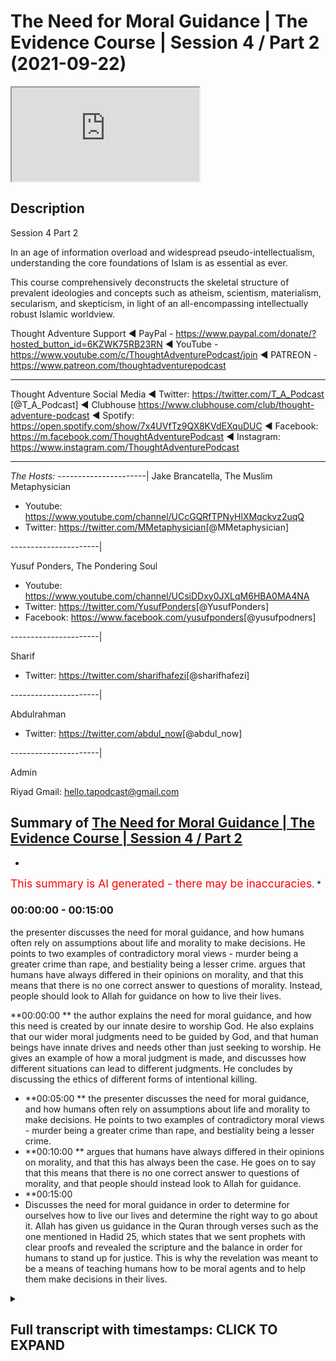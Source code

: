 # The Need for Moral Guidance | The Evidence Course | Session 4 / Part 2 (2021-09-22)

<iframe loading='lazy' allow='autoplay' src='https://www.youtube.com/embed/Krwadk8F6nU'></iframe>

## Description

Session 4  Part 2

In an age of information overload and widespread pseudo-intellectualism, understanding the core foundations of Islam is as essential as ever. 

This course comprehensively deconstructs the skeletal structure of prevalent ideologies and concepts such as atheism, scientism, materialism, secularism, and skepticism, in light of an all-encompassing intellectually robust Islamic worldview.

Thought Adventure Support
◄ PayPal - https://www.paypal.com/donate/?hosted_button_id=6KZWK75RB23RN 
◄ YouTube - https://www.youtube.com/c/ThoughtAdventurePodcast/join
◄ PATREON - https://www.patreon.com/thoughtadventurepodcast
____________________________________________________________________

Thought Adventure Social Media
◄ Twitter: https://twitter.com/T_A_Podcast​​ [@T_A_Podcast]
◄ Clubhouse https://www.clubhouse.com/club/thought-adventure-podcast
◄ Spotify: https://open.spotify.com/show/7x4UVfTz9QX8KVdEXquDUC
◄ Facebook: https://m.facebook.com/ThoughtAdventurePodcast
◄ Instagram: https://www.instagram.com/ThoughtAdventurePodcast​

----------------------------------------------------------------

*The Hosts:*
----------------------|
Jake Brancatella, The Muslim Metaphysician

- Youtube: https://www.youtube.com/channel/UCcGQRfTPNyHlXMqckvz2uqQ
- Twitter:  https://twitter.com/MMetaphysician​​ [@MMetaphysician]

----------------------|

Yusuf Ponders, The Pondering Soul

- Youtube: https://www.youtube.com/channel/UCsiDDxy0JXLqM6HBA0MA4NA
- Twitter: https://twitter.com/YusufPonders​​ [@YusufPonders]
- Facebook: https://www.facebook.com/yusufponders​ [@yusufpodners]

----------------------|

Sharif

- Twitter: https://twitter.com/sharifhafezi​​ [@sharifhafezi]

----------------------|

Abdulrahman

- Twitter: https://twitter.com/abdul_now​ [@abdul_now]

----------------------|

Admin

Riyad 
Gmail: hello.tapodcast@gmail.com

## Summary of [The Need for Moral Guidance | The Evidence Course | Session 4 / Part 2](https://www.youtube.com/watch?v=Krwadk8F6nU)


*

<span style="color:red; font-size:125%">This summary is AI generated - there may be inaccuracies</span>. [](/)*

### <a onclick="modifyYTiframeseektime(0)">00:00:00</a> - <a onclick="modifyYTiframeseektime(900)">00:15:00</a>


 the presenter discusses the need for moral guidance, and how humans often rely on assumptions about life and morality to make decisions. He points to two examples of contradictory moral views - murder being a greater crime than rape, and bestiality being a lesser crime. argues that humans have always differed in their opinions on morality, and that this means that there is no one correct answer to questions of morality. Instead, people should look to Allah for guidance on how to live their lives.

**<a onclick="modifyYTiframeseektime(0)">00:00:00</a>
**  the author explains the need for moral guidance, and how this need is created by our innate desire to worship God. He also explains that our wider moral judgments need to be guided by God, and that human beings have innate drives and needs other than just seeking to worship. He gives an example of how a moral judgment is made, and discusses how different situations can lead to different judgments. He concludes by discussing the ethics of different forms of intentional killing.
* **<a onclick="modifyYTiframeseektime(300)">00:05:00</a>
**  the presenter discusses the need for moral guidance, and how humans often rely on assumptions about life and morality to make decisions. He points to two examples of contradictory moral views - murder being a greater crime than rape, and bestiality being a lesser crime.
* **<a onclick="modifyYTiframeseektime(600)">00:10:00</a>
** argues that humans have always differed in their opinions on morality, and that this has always been the case. He goes on to say that this means that there is no one correct answer to questions of morality, and that people should instead look to Allah for guidance.
* **<a onclick="modifyYTiframeseektime(900)">00:15:00</a>
* Discusses the need for moral guidance in order to determine for ourselves how to live our lives and determine the right way to go about it. Allah has given us guidance in the Quran through verses such as the one mentioned in Hadid 25, which states that we sent prophets with clear proofs and revealed the scripture and the balance in order for humans to stand up for justice. This is why the revelation was meant to be a means of teaching humans how to be moral agents and to help them make decisions in their lives.

<details><summary><h2>Full transcript with timestamps: CLICK TO EXPAND</h2></summary>

<a onclick="modifyYTiframeseektime('14')">0:00:14 i want you to imagine you had one</a>
<a onclick="modifyYTiframeseektime('16')">0:00:16 healthy individual he's got healthy</a>
<a onclick="modifyYTiframeseektime('18')">0:00:18 heart healthy lungs healthy liver</a>
<a onclick="modifyYTiframeseektime('21')">0:00:21 healthy kidneys he's a healthy</a>
<a onclick="modifyYTiframeseektime('23')">0:00:23 uh person</a>
<a onclick="modifyYTiframeseektime('25')">0:00:25 but then you had four unhealthy people</a>
<a onclick="modifyYTiframeseektime('28')">0:00:28 one who needs a heart one who needs a</a>
<a onclick="modifyYTiframeseektime('31')">0:00:31 lungs one who needs liver and one who</a>
<a onclick="modifyYTiframeseektime('33')">0:00:33 needs kidneys</a>
<a onclick="modifyYTiframeseektime('34')">0:00:34 and they need these things to live</a>
<a onclick="modifyYTiframeseektime('37')">0:00:37 in this scenario would it be ethical</a>
<a onclick="modifyYTiframeseektime('40')">0:00:40 would it be the moral thing to do to</a>
<a onclick="modifyYTiframeseektime('42')">0:00:42 kill that one healthy person</a>
<a onclick="modifyYTiframeseektime('45')">0:00:45 harvest their organs in order to save</a>
<a onclick="modifyYTiframeseektime('47')">0:00:47 for people</a>
<a onclick="modifyYTiframeseektime('48')">0:00:48 isn't this maximizing the greatest good</a>
<a onclick="modifyYTiframeseektime('51')">0:00:51 for the greatest number of people</a>
<a onclick="modifyYTiframeseektime('53')">0:00:53 is it a moral thing to do</a>
<a onclick="modifyYTiframeseektime('57')">0:00:57 so in first part in the first part of</a>
<a onclick="modifyYTiframeseektime('59')">0:00:59 this section of need for messengers we</a>
<a onclick="modifyYTiframeseektime('61')">0:01:01 spent some time talking about and</a>
<a onclick="modifyYTiframeseektime('64')">0:01:04 explaining the fitra of the human being</a>
<a onclick="modifyYTiframeseektime('66')">0:01:06 the fact that human beings have this</a>
<a onclick="modifyYTiframeseektime('68')">0:01:08 innate desire to worship which was</a>
<a onclick="modifyYTiframeseektime('70')">0:01:10 ultimately created by allah</a>
<a onclick="modifyYTiframeseektime('73')">0:01:13 however in this part</a>
<a onclick="modifyYTiframeseektime('75')">0:01:15 i want to expand our understanding of</a>
<a onclick="modifyYTiframeseektime('77')">0:01:17 the human nature</a>
<a onclick="modifyYTiframeseektime('79')">0:01:19 and explain that not only</a>
<a onclick="modifyYTiframeseektime('82')">0:01:22 would our instinct to worship require</a>
<a onclick="modifyYTiframeseektime('84')">0:01:24 regulating from allah from the creator</a>
<a onclick="modifyYTiframeseektime('87')">0:01:27 but also</a>
<a onclick="modifyYTiframeseektime('88')">0:01:28 our wider moral judgments we make needs</a>
<a onclick="modifyYTiframeseektime('91')">0:01:31 to be guided from by allah</a>
<a onclick="modifyYTiframeseektime('94')">0:01:34 you see human beings we've been created</a>
<a onclick="modifyYTiframeseektime('96')">0:01:36 with needs</a>
<a onclick="modifyYTiframeseektime('98')">0:01:38 and with drives</a>
<a onclick="modifyYTiframeseektime('99')">0:01:39 other drives other than just seeking to</a>
<a onclick="modifyYTiframeseektime('101')">0:01:41 worship so for example we have the drive</a>
<a onclick="modifyYTiframeseektime('103')">0:01:43 to eat to drink to sleep</a>
<a onclick="modifyYTiframeseektime('106')">0:01:46 we also have the drive within us to form</a>
<a onclick="modifyYTiframeseektime('109')">0:01:49 relationships with other people like</a>
<a onclick="modifyYTiframeseektime('111')">0:01:51 family bonds like living and interacting</a>
<a onclick="modifyYTiframeseektime('114')">0:01:54 with our neighbors like engaging in</a>
<a onclick="modifyYTiframeseektime('116')">0:01:56 trade like establishing security and</a>
<a onclick="modifyYTiframeseektime('118')">0:01:58 cooperation with other people</a>
<a onclick="modifyYTiframeseektime('121')">0:02:01 how then do we organize these types of</a>
<a onclick="modifyYTiframeseektime('124')">0:02:04 relationships this is part of us this is</a>
<a onclick="modifyYTiframeseektime('126')">0:02:06 what it means to be a human being to</a>
<a onclick="modifyYTiframeseektime('128')">0:02:08 live within a social society socially</a>
<a onclick="modifyYTiframeseektime('131')">0:02:11 with other people and interact so how</a>
<a onclick="modifyYTiframeseektime('133')">0:02:13 then do we regulate these types of</a>
<a onclick="modifyYTiframeseektime('135')">0:02:15 relationships</a>
<a onclick="modifyYTiframeseektime('136')">0:02:16 and not just that but also within human</a>
<a onclick="modifyYTiframeseektime('140')">0:02:20 beings we have this desire to do good</a>
<a onclick="modifyYTiframeseektime('143')">0:02:23 meaning we have this desire to seek the</a>
<a onclick="modifyYTiframeseektime('146')">0:02:26 moral or ethical value behind the</a>
<a onclick="modifyYTiframeseektime('148')">0:02:28 actions that we perform</a>
<a onclick="modifyYTiframeseektime('150')">0:02:30 so this innate desire to be moral as</a>
<a onclick="modifyYTiframeseektime('152')">0:02:32 well as being able you know this desire</a>
<a onclick="modifyYTiframeseektime('154')">0:02:34 to satisfy our instincts and biological</a>
<a onclick="modifyYTiframeseektime('156')">0:02:36 needs by interacting with others etc</a>
<a onclick="modifyYTiframeseektime('160')">0:02:40 we need to ask the question how do we do</a>
<a onclick="modifyYTiframeseektime('162')">0:02:42 this</a>
<a onclick="modifyYTiframeseektime('163')">0:02:43 while still being moral agents so how do</a>
<a onclick="modifyYTiframeseektime('165')">0:02:45 i go out and interact with my family or</a>
<a onclick="modifyYTiframeseektime('168')">0:02:48 with neighbors or how do i interact with</a>
<a onclick="modifyYTiframeseektime('170')">0:02:50 the ruler or how does a rule interact</a>
<a onclick="modifyYTiframeseektime('171')">0:02:51 with me while being moral agents while</a>
<a onclick="modifyYTiframeseektime('174')">0:02:54 being able to be considered moral</a>
<a onclick="modifyYTiframeseektime('176')">0:02:56 now some people would argue</a>
<a onclick="modifyYTiframeseektime('178')">0:02:58 that we innately know whether an act is</a>
<a onclick="modifyYTiframeseektime('181')">0:03:01 moral or immoral we just simply have to</a>
<a onclick="modifyYTiframeseektime('183')">0:03:03 observe the act</a>
<a onclick="modifyYTiframeseektime('185')">0:03:05 in and of itself</a>
<a onclick="modifyYTiframeseektime('186')">0:03:06 but we need to ask</a>
<a onclick="modifyYTiframeseektime('188')">0:03:08 is it really moral</a>
<a onclick="modifyYTiframeseektime('190')">0:03:10 how do we know that our innate desire or</a>
<a onclick="modifyYTiframeseektime('193')">0:03:13 innate feeling that says something is</a>
<a onclick="modifyYTiframeseektime('195')">0:03:15 right or wrong is really a moral</a>
<a onclick="modifyYTiframeseektime('198')">0:03:18 judgment because a moral judgment is an</a>
<a onclick="modifyYTiframeseektime('200')">0:03:20 intellectual process</a>
<a onclick="modifyYTiframeseektime('202')">0:03:22 so let me give you an example killing</a>
<a onclick="modifyYTiframeseektime('205')">0:03:25 a number of people would normally say</a>
<a onclick="modifyYTiframeseektime('207')">0:03:27 our killing is innately wrong you can't</a>
<a onclick="modifyYTiframeseektime('210')">0:03:30 kill</a>
<a onclick="modifyYTiframeseektime('211')">0:03:31 however when making a moral judgment we</a>
<a onclick="modifyYTiframeseektime('214')">0:03:34 don't just look at the act itself</a>
<a onclick="modifyYTiframeseektime('216')">0:03:36 but also the circumstances behind the</a>
<a onclick="modifyYTiframeseektime('218')">0:03:38 action and the motivation of the person</a>
<a onclick="modifyYTiframeseektime('221')">0:03:41 or people who've done the action</a>
<a onclick="modifyYTiframeseektime('223')">0:03:43 so if we just say killing is innately</a>
<a onclick="modifyYTiframeseektime('226')">0:03:46 wrong</a>
<a onclick="modifyYTiframeseektime('227')">0:03:47 does that mean</a>
<a onclick="modifyYTiframeseektime('229')">0:03:49 that if a person who</a>
<a onclick="modifyYTiframeseektime('231')">0:03:51 you know goes out and intentionally</a>
<a onclick="modifyYTiframeseektime('234')">0:03:54 kills another person</a>
<a onclick="modifyYTiframeseektime('236')">0:03:56 you know out of premeditative intention</a>
<a onclick="modifyYTiframeseektime('239')">0:03:59 would he be considered equivalent</a>
<a onclick="modifyYTiframeseektime('241')">0:04:01 morally equivalent to the one who you</a>
<a onclick="modifyYTiframeseektime('244')">0:04:04 know accidentally killed a person you</a>
<a onclick="modifyYTiframeseektime('246')">0:04:06 know maybe they were driving down the</a>
<a onclick="modifyYTiframeseektime('248')">0:04:08 street the tire burst and they drove</a>
<a onclick="modifyYTiframeseektime('250')">0:04:10 into a person</a>
<a onclick="modifyYTiframeseektime('252')">0:04:12 or what about the person who killed in</a>
<a onclick="modifyYTiframeseektime('254')">0:04:14 self-defense is he going to be morally</a>
<a onclick="modifyYTiframeseektime('257')">0:04:17 equivalent to the one who killed</a>
<a onclick="modifyYTiframeseektime('259')">0:04:19 premeditatively or even the one who</a>
<a onclick="modifyYTiframeseektime('262')">0:04:22 killed</a>
<a onclick="modifyYTiframeseektime('262')">0:04:22 as an accident</a>
<a onclick="modifyYTiframeseektime('264')">0:04:24 or what about the state</a>
<a onclick="modifyYTiframeseektime('266')">0:04:26 that adjudicates that a person should be</a>
<a onclick="modifyYTiframeseektime('268')">0:04:28 killed and</a>
<a onclick="modifyYTiframeseektime('269')">0:04:29 executed because he committed murder as</a>
<a onclick="modifyYTiframeseektime('273')">0:04:33 an example and this is based upon the</a>
<a onclick="modifyYTiframeseektime('274')">0:04:34 law of that particular country</a>
<a onclick="modifyYTiframeseektime('276')">0:04:36 or even if we argue that killing</a>
<a onclick="modifyYTiframeseektime('278')">0:04:38 intentionally intentionally is always</a>
<a onclick="modifyYTiframeseektime('280')">0:04:40 wrong does that make euthanasia always</a>
<a onclick="modifyYTiframeseektime('284')">0:04:44 wrong</a>
<a onclick="modifyYTiframeseektime('285')">0:04:45 was it wrong for the british to enter</a>
<a onclick="modifyYTiframeseektime('287')">0:04:47 the world war ii and its soldiers</a>
<a onclick="modifyYTiframeseektime('290')">0:04:50 intentionally killed nazi soldiers</a>
<a onclick="modifyYTiframeseektime('293')">0:04:53 and we haven't even started talking</a>
<a onclick="modifyYTiframeseektime('294')">0:04:54 about abortion yet so this is also</a>
<a onclick="modifyYTiframeseektime('297')">0:04:57 another form of intentional killing and</a>
<a onclick="modifyYTiframeseektime('299')">0:04:59 the question then becomes also uh more</a>
<a onclick="modifyYTiframeseektime('301')">0:05:01 than you know about whether it's live or</a>
<a onclick="modifyYTiframeseektime('303')">0:05:03 not</a>
<a onclick="modifyYTiframeseektime('304')">0:05:04 but the point i'm trying to say is that</a>
<a onclick="modifyYTiframeseektime('306')">0:05:06 if you look at the act in and of itself</a>
<a onclick="modifyYTiframeseektime('309')">0:05:09 you can't say that the act tells us</a>
<a onclick="modifyYTiframeseektime('312')">0:05:12 whether it's morally right or morally</a>
<a onclick="modifyYTiframeseektime('314')">0:05:14 wrong so when people turn around say oh</a>
<a onclick="modifyYTiframeseektime('315')">0:05:15 you can just tell from your heart or you</a>
<a onclick="modifyYTiframeseektime('317')">0:05:17 can just tell inside of you or you're</a>
<a onclick="modifyYTiframeseektime('319')">0:05:19 born with this innate feeling that</a>
<a onclick="modifyYTiframeseektime('320')">0:05:20 something is morally wrong we don't even</a>
<a onclick="modifyYTiframeseektime('322')">0:05:22 look at morality in that way we don't</a>
<a onclick="modifyYTiframeseektime('324')">0:05:24 even look at the action that way we look</a>
<a onclick="modifyYTiframeseektime('325')">0:05:25 at the circumstances we look at the</a>
<a onclick="modifyYTiframeseektime('328')">0:05:28 motivations of the individuals and then</a>
<a onclick="modifyYTiframeseektime('330')">0:05:30 we start to make certain judgments upon</a>
<a onclick="modifyYTiframeseektime('336')">0:05:36 that so it's not the actual moral act</a>
<a onclick="modifyYTiframeseektime('339')">0:05:39 that gives us the moral judgment but</a>
<a onclick="modifyYTiframeseektime('341')">0:05:41 it's something else and in fact it's</a>
<a onclick="modifyYTiframeseektime('342')">0:05:42 what we call the metaphysical principles</a>
<a onclick="modifyYTiframeseektime('345')">0:05:45 that we hold so these are the</a>
<a onclick="modifyYTiframeseektime('347')">0:05:47 assumptions that we have about life and</a>
<a onclick="modifyYTiframeseektime('350')">0:05:50 it's these assumptions and this outlook</a>
<a onclick="modifyYTiframeseektime('351')">0:05:51 and this moral viewpoint that we have</a>
<a onclick="modifyYTiframeseektime('353')">0:05:53 about life it actually comes before</a>
<a onclick="modifyYTiframeseektime('356')">0:05:56 we look at and sense the act</a>
<a onclick="modifyYTiframeseektime('358')">0:05:58 so we have these assumptions about what</a>
<a onclick="modifyYTiframeseektime('360')">0:06:00 life should be about what should be</a>
<a onclick="modifyYTiframeseektime('362')">0:06:02 morally good what should be morally evil</a>
<a onclick="modifyYTiframeseektime('364')">0:06:04 and then place that upon the axe that we</a>
<a onclick="modifyYTiframeseektime('366')">0:06:06 sense for example euthen euthanasia so</a>
<a onclick="modifyYTiframeseektime('369')">0:06:09 euthanasia what is that it's killing</a>
<a onclick="modifyYTiframeseektime('371')">0:06:11 somebody because maybe they're</a>
<a onclick="modifyYTiframeseektime('372')">0:06:12 terminally ill or maybe they're in</a>
<a onclick="modifyYTiframeseektime('374')">0:06:14 severe pain and they want to die</a>
<a onclick="modifyYTiframeseektime('377')">0:06:17 is his life</a>
<a onclick="modifyYTiframeseektime('379')">0:06:19 in term who's in terminal pain is it</a>
<a onclick="modifyYTiframeseektime('381')">0:06:21 worth saving</a>
<a onclick="modifyYTiframeseektime('383')">0:06:23 or not or is it morally right to allow</a>
<a onclick="modifyYTiframeseektime('386')">0:06:26 that person to kill himself or morally</a>
<a onclick="modifyYTiframeseektime('388')">0:06:28 right for a for him to ask a doctor kit</a>
<a onclick="modifyYTiframeseektime('390')">0:06:30 to kill him</a>
<a onclick="modifyYTiframeseektime('392')">0:06:32 now this presupposes certain assumptions</a>
<a onclick="modifyYTiframeseektime('395')">0:06:35 about morality one of those assumptions</a>
<a onclick="modifyYTiframeseektime('397')">0:06:37 is that this life is about maximizing or</a>
<a onclick="modifyYTiframeseektime('400')">0:06:40 the value of life is about maximizing</a>
<a onclick="modifyYTiframeseektime('403')">0:06:43 pleasure and benefit for the individual</a>
<a onclick="modifyYTiframeseektime('406')">0:06:46 individual and minimizing pain</a>
<a onclick="modifyYTiframeseektime('409')">0:06:49 so this is your purpose</a>
<a onclick="modifyYTiframeseektime('410')">0:06:50 and this then forms your moral outlook</a>
<a onclick="modifyYTiframeseektime('413')">0:06:53 so if a person is not maximizing his</a>
<a onclick="modifyYTiframeseektime('415')">0:06:55 pleasure</a>
<a onclick="modifyYTiframeseektime('417')">0:06:57 because he's in greater pain so his pain</a>
<a onclick="modifyYTiframeseektime('419')">0:06:59 supersedes his pleasure then really does</a>
<a onclick="modifyYTiframeseektime('422')">0:07:02 he</a>
<a onclick="modifyYTiframeseektime('423')">0:07:03 therefore you know see his life as being</a>
<a onclick="modifyYTiframeseektime('425')">0:07:05 worthwhile and therefore is it a right</a>
<a onclick="modifyYTiframeseektime('428')">0:07:08 is it morally correct in that situation</a>
<a onclick="modifyYTiframeseektime('430')">0:07:10 to minimize the pain to kill the</a>
<a onclick="modifyYTiframeseektime('433')">0:07:13 individual through euthanasia</a>
<a onclick="modifyYTiframeseektime('435')">0:07:15 euthanasia</a>
<a onclick="modifyYTiframeseektime('437')">0:07:17 this then results in us you know</a>
<a onclick="modifyYTiframeseektime('439')">0:07:19 constantly scratching our heads you know</a>
<a onclick="modifyYTiframeseektime('440')">0:07:20 as human beings trying to work out is it</a>
<a onclick="modifyYTiframeseektime('442')">0:07:22 morally good is it morally right</a>
<a onclick="modifyYTiframeseektime('444')">0:07:24 euthanasia right euthanasia wrong some</a>
<a onclick="modifyYTiframeseektime('446')">0:07:26 countries say it's allowed some</a>
<a onclick="modifyYTiframeseektime('447')">0:07:27 countries don't say it's allowed</a>
<a onclick="modifyYTiframeseektime('449')">0:07:29 but it shows us this contradictory</a>
<a onclick="modifyYTiframeseektime('451')">0:07:31 nature this problem that we have even if</a>
<a onclick="modifyYTiframeseektime('454')">0:07:34 we turn around and talk about this</a>
<a onclick="modifyYTiframeseektime('456')">0:07:36 maximizing benefit for the majority of</a>
<a onclick="modifyYTiframeseektime('458')">0:07:38 people and minimizing the pain uh</a>
<a onclick="modifyYTiframeseektime('460')">0:07:40 criteria</a>
<a onclick="modifyYTiframeseektime('462')">0:07:42 then you know we go got that scenario i</a>
<a onclick="modifyYTiframeseektime('464')">0:07:44 gave at the beginning about harvesting a</a>
<a onclick="modifyYTiframeseektime('467')">0:07:47 healthy person's body in order to save</a>
<a onclick="modifyYTiframeseektime('469')">0:07:49 for sick people well it follows from the</a>
<a onclick="modifyYTiframeseektime('471')">0:07:51 moral this follows from this moral</a>
<a onclick="modifyYTiframeseektime('473')">0:07:53 outlook of utilitarianism</a>
<a onclick="modifyYTiframeseektime('475')">0:07:55 but sure but it also clearly indicates</a>
<a onclick="modifyYTiframeseektime('477')">0:07:57 certain contradictions because people</a>
<a onclick="modifyYTiframeseektime('479')">0:07:59 don't live their life like that people</a>
<a onclick="modifyYTiframeseektime('481')">0:08:01 disagree with that in in in certain</a>
<a onclick="modifyYTiframeseektime('483')">0:08:03 cases anyway in most cases but there are</a>
<a onclick="modifyYTiframeseektime('486')">0:08:06 also loads of other examples that we can</a>
<a onclick="modifyYTiframeseektime('489')">0:08:09 give in order to highlight the</a>
<a onclick="modifyYTiframeseektime('490')">0:08:10 contradictions within human beings when</a>
<a onclick="modifyYTiframeseektime('493')">0:08:13 they make moral judgments and therefore</a>
<a onclick="modifyYTiframeseektime('495')">0:08:15 the inability for human beings to make</a>
<a onclick="modifyYTiframeseektime('497')">0:08:17 moral judgments for example bestiality</a>
<a onclick="modifyYTiframeseektime('500')">0:08:20 is a classic example you know is it</a>
<a onclick="modifyYTiframeseektime('502')">0:08:22 morally right or morally wrong now most</a>
<a onclick="modifyYTiframeseektime('505')">0:08:25 people probably say that's disgusting</a>
<a onclick="modifyYTiframeseektime('506')">0:08:26 that's morally wrong</a>
<a onclick="modifyYTiframeseektime('508')">0:08:28 but there are people who actually argue</a>
<a onclick="modifyYTiframeseektime('510')">0:08:30 it's a moral right and in fact you've</a>
<a onclick="modifyYTiframeseektime('512')">0:08:32 got the problem if you think you sh</a>
<a onclick="modifyYTiframeseektime('515')">0:08:35 that it's morally wrong</a>
<a onclick="modifyYTiframeseektime('517')">0:08:37 and in fact there is an argument that</a>
<a onclick="modifyYTiframeseektime('518')">0:08:38 one person proposed and he said and he</a>
<a onclick="modifyYTiframeseektime('522')">0:08:42 proposes not to articulate an argument</a>
<a onclick="modifyYTiframeseektime('524')">0:08:44 for bestiality but to show its</a>
<a onclick="modifyYTiframeseektime('526')">0:08:46 contradiction he said in most societies</a>
<a onclick="modifyYTiframeseektime('529')">0:08:49 murder is considered a greater crime</a>
<a onclick="modifyYTiframeseektime('531')">0:08:51 than rape</a>
<a onclick="modifyYTiframeseektime('533')">0:08:53 yeah so</a>
<a onclick="modifyYTiframeseektime('534')">0:08:54 if the question about bestiality is</a>
<a onclick="modifyYTiframeseektime('536')">0:08:56 wrong because you can't get consent of</a>
<a onclick="modifyYTiframeseektime('539')">0:08:59 the animal you know before</a>
<a onclick="modifyYTiframeseektime('541')">0:09:01 you know the</a>
<a onclick="modifyYTiframeseektime('542')">0:09:02 man or woman whatever starts doing some</a>
<a onclick="modifyYTiframeseektime('544')">0:09:04 dodgy things with the animal yeah</a>
<a onclick="modifyYTiframeseektime('547')">0:09:07 then</a>
<a onclick="modifyYTiframeseektime('548')">0:09:08 did you seek consent to kill the animal</a>
<a onclick="modifyYTiframeseektime('551')">0:09:11 and eat its meat</a>
<a onclick="modifyYTiframeseektime('552')">0:09:12 if you didn't believe it was morally</a>
<a onclick="modifyYTiframeseektime('554')">0:09:14 right or wrong to seek its consent to</a>
<a onclick="modifyYTiframeseektime('557')">0:09:17 kill it and eat it</a>
<a onclick="modifyYTiframeseektime('558')">0:09:18 and that's considered murder</a>
<a onclick="modifyYTiframeseektime('560')">0:09:20 then rape would be of a lesser degree</a>
<a onclick="modifyYTiframeseektime('564')">0:09:24 so by therefore the logic would follow</a>
<a onclick="modifyYTiframeseektime('566')">0:09:26 that bestiality being a lesser crime</a>
<a onclick="modifyYTiframeseektime('569')">0:09:29 would be allowed so he's trying to show</a>
<a onclick="modifyYTiframeseektime('571')">0:09:31 and trying to argue the point actually</a>
<a onclick="modifyYTiframeseektime('573')">0:09:33 this doesn't make a</a>
<a onclick="modifyYTiframeseektime('575')">0:09:35 you know this is the problem or the</a>
<a onclick="modifyYTiframeseektime('576')">0:09:36 contradiction of the the inconsistency</a>
<a onclick="modifyYTiframeseektime('578')">0:09:38 when human beings make these types of</a>
<a onclick="modifyYTiframeseektime('580')">0:09:40 decisions</a>
<a onclick="modifyYTiframeseektime('581')">0:09:41 but there are other people</a>
<a onclick="modifyYTiframeseektime('583')">0:09:43 like the moral philosopher peter singer</a>
<a onclick="modifyYTiframeseektime('585')">0:09:45 singer who actually argues that</a>
<a onclick="modifyYTiframeseektime('588')">0:09:48 bestiality should be made legal</a>
<a onclick="modifyYTiframeseektime('591')">0:09:51 he's actually says it should be made</a>
<a onclick="modifyYTiframeseektime('592')">0:09:52 legal</a>
<a onclick="modifyYTiframeseektime('593')">0:09:53 and that to be against bestiality is a</a>
<a onclick="modifyYTiframeseektime('596')">0:09:56 form of racism</a>
<a onclick="modifyYTiframeseektime('598')">0:09:58 known as speciesism yeah</a>
<a onclick="modifyYTiframeseektime('601')">0:10:01 so he's arguing that actually you know</a>
<a onclick="modifyYTiframeseektime('604')">0:10:04 why are you being prejudiced against the</a>
<a onclick="modifyYTiframeseektime('605')">0:10:05 cat and the dog yeah or the dolphin or</a>
<a onclick="modifyYTiframeseektime('607')">0:10:07 whatever is the orangutan you know if</a>
<a onclick="modifyYTiframeseektime('610')">0:10:10 love is love this is what his argument</a>
<a onclick="modifyYTiframeseektime('613')">0:10:13 is</a>
<a onclick="modifyYTiframeseektime('614')">0:10:14 similarly the same femoral philosopher</a>
<a onclick="modifyYTiframeseektime('616')">0:10:16 who's talking about racism towards</a>
<a onclick="modifyYTiframeseektime('618')">0:10:18 animals because you're not allowing</a>
<a onclick="modifyYTiframeseektime('619')">0:10:19 bestiality</a>
<a onclick="modifyYTiframeseektime('620')">0:10:20 also argued that it was morally right to</a>
<a onclick="modifyYTiframeseektime('623')">0:10:23 kill and</a>
<a onclick="modifyYTiframeseektime('624')">0:10:24 that kill an unborn child</a>
<a onclick="modifyYTiframeseektime('626')">0:10:26 and it was morally right to kill an</a>
<a onclick="modifyYTiframeseektime('629')">0:10:29 infant child as well so not only is it</a>
<a onclick="modifyYTiframeseektime('631')">0:10:31 right to kill an aborted you know a an</a>
<a onclick="modifyYTiframeseektime('633')">0:10:33 unborn child in the mother's womb but</a>
<a onclick="modifyYTiframeseektime('636')">0:10:36 also an infant child outside of the</a>
<a onclick="modifyYTiframeseektime('637')">0:10:37 mother's womb because he said look you</a>
<a onclick="modifyYTiframeseektime('640')">0:10:40 know he's trying to follow this logic</a>
<a onclick="modifyYTiframeseektime('642')">0:10:42 and show consistency and logic he said</a>
<a onclick="modifyYTiframeseektime('645')">0:10:45 if you can kill a child that's in the</a>
<a onclick="modifyYTiframeseektime('647')">0:10:47 mother's womb then what's the moral</a>
<a onclick="modifyYTiframeseektime('649')">0:10:49 difference between a child that's</a>
<a onclick="modifyYTiframeseektime('651')">0:10:51 outside of the mother's womb people say</a>
<a onclick="modifyYTiframeseektime('653')">0:10:53 well the child won't live without the</a>
<a onclick="modifyYTiframeseektime('655')">0:10:55 mother</a>
<a onclick="modifyYTiframeseektime('657')">0:10:57 being inside the womb</a>
<a onclick="modifyYTiframeseektime('659')">0:10:59 he said would the baby live</a>
<a onclick="modifyYTiframeseektime('661')">0:11:01 without the mother if the if the mother</a>
<a onclick="modifyYTiframeseektime('663')">0:11:03 didn't look after the baby</a>
<a onclick="modifyYTiframeseektime('665')">0:11:05 so they said no so therefore he said</a>
<a onclick="modifyYTiframeseektime('667')">0:11:07 well if you one is acceptable the other</a>
<a onclick="modifyYTiframeseektime('669')">0:11:09 one should be acceptable so if killing</a>
<a onclick="modifyYTiframeseektime('671')">0:11:11 the child inside the mother because it</a>
<a onclick="modifyYTiframeseektime('673')">0:11:13 can't live without the mother is</a>
<a onclick="modifyYTiframeseektime('674')">0:11:14 acceptable then killing the child</a>
<a onclick="modifyYTiframeseektime('676')">0:11:16 outside of the mother should also be</a>
<a onclick="modifyYTiframeseektime('677')">0:11:17 acceptable if the baby can't look after</a>
<a onclick="modifyYTiframeseektime('679')">0:11:19 itself without the mother</a>
<a onclick="modifyYTiframeseektime('682')">0:11:22 so here's his argument so therefore he</a>
<a onclick="modifyYTiframeseektime('684')">0:11:24 was trying to provide the moral</a>
<a onclick="modifyYTiframeseektime('685')">0:11:25 justification for infanticide then you</a>
<a onclick="modifyYTiframeseektime('688')">0:11:28 got our favorite atheist richard dawkins</a>
<a onclick="modifyYTiframeseektime('691')">0:11:31 who tweeted about whether a mother</a>
<a onclick="modifyYTiframeseektime('693')">0:11:33 should undertake an abortion if they</a>
<a onclick="modifyYTiframeseektime('695')">0:11:35 found out that their child had down</a>
<a onclick="modifyYTiframeseektime('697')">0:11:37 syndrome</a>
<a onclick="modifyYTiframeseektime('698')">0:11:38 he said when he was asked a question</a>
<a onclick="modifyYTiframeseektime('700')">0:11:40 from a from a woman about you know if i</a>
<a onclick="modifyYTiframeseektime('702')">0:11:42 was pregnant with a down syndrome maybe</a>
<a onclick="modifyYTiframeseektime('704')">0:11:44 i wouldn't know what to do this is what</a>
<a onclick="modifyYTiframeseektime('706')">0:11:46 he said he said i bought it and try</a>
<a onclick="modifyYTiframeseektime('708')">0:11:48 again</a>
<a onclick="modifyYTiframeseektime('709')">0:11:49 it would be immoral he's not even saying</a>
<a onclick="modifyYTiframeseektime('712')">0:11:52 you know he's giving him you know not</a>
<a onclick="modifyYTiframeseektime('714')">0:11:54 just saying it's acceptable he said it's</a>
<a onclick="modifyYTiframeseektime('715')">0:11:55 immoral to bring into the world</a>
<a onclick="modifyYTiframeseektime('718')">0:11:58 if you have a choice</a>
<a onclick="modifyYTiframeseektime('720')">0:12:00 so it's immoral to have a handicapped or</a>
<a onclick="modifyYTiframeseektime('723')">0:12:03 a down syndrome baby</a>
<a onclick="modifyYTiframeseektime('725')">0:12:05 in fact</a>
<a onclick="modifyYTiframeseektime('726')">0:12:06 these types of tweets and justifications</a>
<a onclick="modifyYTiframeseektime('729')">0:12:09 and moral perspectives you know echoes</a>
<a onclick="modifyYTiframeseektime('732')">0:12:12 back to the ideas of eugenics you know</a>
<a onclick="modifyYTiframeseektime('734')">0:12:14 killing off bad genes</a>
<a onclick="modifyYTiframeseektime('736')">0:12:16 from spreading within society or</a>
<a onclick="modifyYTiframeseektime('738')">0:12:18 stopping them to spread from the wider</a>
<a onclick="modifyYTiframeseektime('739')">0:12:19 society and this is where you had</a>
<a onclick="modifyYTiframeseektime('741')">0:12:21 eugenics programs within fascism and</a>
<a onclick="modifyYTiframeseektime('743')">0:12:23 nazi germany etc</a>
<a onclick="modifyYTiframeseektime('745')">0:12:25 but you know the thing is that we can</a>
<a onclick="modifyYTiframeseektime('747')">0:12:27 apply</a>
<a onclick="modifyYTiframeseektime('748')">0:12:28 this question on morality on a number of</a>
<a onclick="modifyYTiframeseektime('750')">0:12:30 examples or a number of actions and what</a>
<a onclick="modifyYTiframeseektime('753')">0:12:33 we all notice is humans have always</a>
<a onclick="modifyYTiframeseektime('756')">0:12:36 differed over this question i whether</a>
<a onclick="modifyYTiframeseektime('758')">0:12:38 morality is good or not</a>
<a onclick="modifyYTiframeseektime('760')">0:12:40 and this has always been the case so</a>
<a onclick="modifyYTiframeseektime('762')">0:12:42 even if we go further back and we talk</a>
<a onclick="modifyYTiframeseektime('764')">0:12:44 about democracy you know today people</a>
<a onclick="modifyYTiframeseektime('766')">0:12:46 say democracy is a moral form of</a>
<a onclick="modifyYTiframeseektime('767')">0:12:47 government</a>
<a onclick="modifyYTiframeseektime('768')">0:12:48 but in the past plato socrates and</a>
<a onclick="modifyYTiframeseektime('770')">0:12:50 aristotle argued against democracy</a>
<a onclick="modifyYTiframeseektime('773')">0:12:53 saying it's irrational it's immoral</a>
<a onclick="modifyYTiframeseektime('777')">0:12:57 similarly aristotle himself he argued</a>
<a onclick="modifyYTiframeseektime('779')">0:12:59 for the morality of slavery</a>
<a onclick="modifyYTiframeseektime('781')">0:13:01 and i could keep giving examples from</a>
<a onclick="modifyYTiframeseektime('783')">0:13:03 homosexuality being considered immoral</a>
<a onclick="modifyYTiframeseektime('786')">0:13:06 and unnatural act to now people</a>
<a onclick="modifyYTiframeseektime('788')">0:13:08 considering it moral to the differences</a>
<a onclick="modifyYTiframeseektime('790')">0:13:10 of age of consent where in the past it</a>
<a onclick="modifyYTiframeseektime('792')">0:13:12 used to be as low as seven or you know</a>
<a onclick="modifyYTiframeseektime('794')">0:13:14 even younger to now it has to be 16 or</a>
<a onclick="modifyYTiframeseektime('797')">0:13:17 18 or in some countries higher you know</a>
<a onclick="modifyYTiframeseektime('800')">0:13:20 where in the past you know homosexuality</a>
<a onclick="modifyYTiframeseektime('803')">0:13:23 and you know transgenderism was</a>
<a onclick="modifyYTiframeseektime('805')">0:13:25 considered psychological illness to now</a>
<a onclick="modifyYTiframeseektime('808')">0:13:28 you you people celebrate when kids</a>
<a onclick="modifyYTiframeseektime('811')">0:13:31 little kids are transitioning from one</a>
<a onclick="modifyYTiframeseektime('813')">0:13:33 gender to another</a>
<a onclick="modifyYTiframeseektime('815')">0:13:35 so</a>
<a onclick="modifyYTiframeseektime('816')">0:13:36 and even those people who consider</a>
<a onclick="modifyYTiframeseektime('817')">0:13:37 incest to be abhorrent now we don't know</a>
<a onclick="modifyYTiframeseektime('820')">0:13:40 whether in the future people will turn</a>
<a onclick="modifyYTiframeseektime('822')">0:13:42 around and argue well if it's two</a>
<a onclick="modifyYTiframeseektime('823')">0:13:43 consenting adults you know</a>
<a onclick="modifyYTiframeseektime('826')">0:13:46 love is love isn't it</a>
<a onclick="modifyYTiframeseektime('827')">0:13:47 so when humans</a>
<a onclick="modifyYTiframeseektime('829')">0:13:49 want to make morals or seek moral</a>
<a onclick="modifyYTiframeseektime('831')">0:13:51 justifications for their actions</a>
<a onclick="modifyYTiframeseektime('833')">0:13:53 without the guidance from the creator</a>
<a onclick="modifyYTiframeseektime('835')">0:13:55 they end up contradicting themselves</a>
<a onclick="modifyYTiframeseektime('837')">0:13:57 changing their moral views over times</a>
<a onclick="modifyYTiframeseektime('839')">0:13:59 and places and thus morality without</a>
<a onclick="modifyYTiframeseektime('842')">0:14:02 this anchoring</a>
<a onclick="modifyYTiframeseektime('843')">0:14:03 to allah anchoring to the creator</a>
<a onclick="modifyYTiframeseektime('846')">0:14:06 makes morality subjective and have no</a>
<a onclick="modifyYTiframeseektime('849')">0:14:09 basis</a>
<a onclick="modifyYTiframeseektime('850')">0:14:10 so the only way to satisfy our need to</a>
<a onclick="modifyYTiframeseektime('852')">0:14:12 be moral</a>
<a onclick="modifyYTiframeseektime('854')">0:14:14 and uh is to have our actions guided</a>
<a onclick="modifyYTiframeseektime('857')">0:14:17 upon</a>
<a onclick="modifyYTiframeseektime('859')">0:14:19 allah's guidance</a>
<a onclick="modifyYTiframeseektime('861')">0:14:21 that's therefore we would seek out that</a>
<a onclick="modifyYTiframeseektime('863')">0:14:23 guidance not only are we seeking out the</a>
<a onclick="modifyYTiframeseektime('866')">0:14:26 guidance because allah created us with a</a>
<a onclick="modifyYTiframeseektime('869')">0:14:29 desire to worship but also we're seeking</a>
<a onclick="modifyYTiframeseektime('871')">0:14:31 guidance in order to know how to live</a>
<a onclick="modifyYTiframeseektime('873')">0:14:33 our life correctly and it's rational to</a>
<a onclick="modifyYTiframeseektime('877')">0:14:37 accept that if allah had created us each</a>
<a onclick="modifyYTiframeseektime('881')">0:14:41 individual created our needs our</a>
<a onclick="modifyYTiframeseektime('883')">0:14:43 instincts our desire to be good</a>
<a onclick="modifyYTiframeseektime('886')">0:14:46 then who knows better how a human being</a>
<a onclick="modifyYTiframeseektime('889')">0:14:49 should act and function than the one who</a>
<a onclick="modifyYTiframeseektime('891')">0:14:51 created that creation in the first place</a>
<a onclick="modifyYTiframeseektime('894')">0:14:54 so rather than leaving humanity to</a>
<a onclick="modifyYTiframeseektime('896')">0:14:56 wander in darkness and ignorance of</a>
<a onclick="modifyYTiframeseektime('898')">0:14:58 self-contradiction we look out for a</a>
<a onclick="modifyYTiframeseektime('900')">0:15:00 communication on all aspects of our life</a>
<a onclick="modifyYTiframeseektime('903')">0:15:03 in order to determine for us how to live</a>
<a onclick="modifyYTiframeseektime('905')">0:15:05 our life</a>
<a onclick="modifyYTiframeseektime('906')">0:15:06 allah he says in the quran in surah</a>
<a onclick="modifyYTiframeseektime('910')">0:15:10 hadid verse 25 indeed we sent our</a>
<a onclick="modifyYTiframeseektime('913')">0:15:13 messengers will with clear proofs and</a>
<a onclick="modifyYTiframeseektime('916')">0:15:16 revealed with them the scripture</a>
<a onclick="modifyYTiframeseektime('918')">0:15:18 and the balance</a>
<a onclick="modifyYTiframeseektime('922')">0:15:22 so that mankind may stand up for justice</a>
<a onclick="modifyYTiframeseektime('925')">0:15:25 the purpose of the revelation then and</a>
<a onclick="modifyYTiframeseektime('927')">0:15:27 the guidance was that human beings were</a>
<a onclick="modifyYTiframeseektime('930')">0:15:30 able to become moral agents</a>
<a onclick="modifyYTiframeseektime('942')">0:15:42 you</a>
</details>